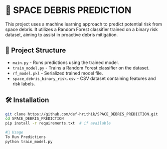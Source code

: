 # 🚀 SPACE DEBRIS PREDICTION

This project uses a machine learning approach to predict potential risk from space debris. It utilizes a Random Forest classifier trained on a binary risk dataset, aiming to assist in proactive debris mitigation.

## 📁 Project Structure

- `main.py` - Runs predictions using the trained model.
- `train_model.py` - Trains a Random Forest classifier on the dataset.
- `rf_model.pkl` - Serialized trained model file.
- `space_debris_binary_risk.csv` - CSV dataset containing features and risk labels.

## 🛠 Installation

```bash
git clone https://github.com/def-hrithik/SPACE_DEBRIS_PREDICTION.git
cd SPACE_DEBRIS_PREDICTION
pip install -r requirements.txt  # if available

#🚀 Usage
To Run Predictions
python train_model.py


